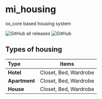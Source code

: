 # mi_housing
 ox_core based housing system
 
![GitHub all releases](https://img.shields.io/github/downloads/Mesa-Indigo/mi_housing/total)
![GitHub](https://img.shields.io/github/license/Mesa-Indigo/mi_housing)


## Types of housing
|       Type            |     Items      |
| :---                  |     :---:      |
| **Hotel**             | Closet, Bed, Wardrobe |
| **Apartment**         | Closet, Bed, Wardrobe |
| **House**             | Closet, Bed, Wardrobe |